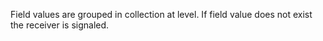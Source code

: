 Field values are grouped in collection at <BpmProcessDefinition> level. If field value does not exist the receiver is signaled.